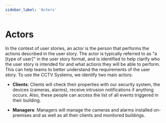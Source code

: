 ```yaml
---
sidebar_label: 'Actors'
---
```


# Actors

In the context of user stories, an actor is the person that performs the actions described in the user story. The actor is typically referred to as "a [type of user]" in the user story format, and is identified to help clarify who the user story is intended for and what actions they will be able to perform. This can help teams to better understand the requirements of the user story. To use the CCTV Systems, we identify two main actors:

* **Clients**: Clients will check their properties with our security system, the devices (cameras, alarms), receive intrusion notifications if anything occurs. Also, these people can access the list of all events triggered in their building.


* **Managers**: Managers will manage the cameras and alarms installed on-premises and as well as all their clients and monitored buildings.


